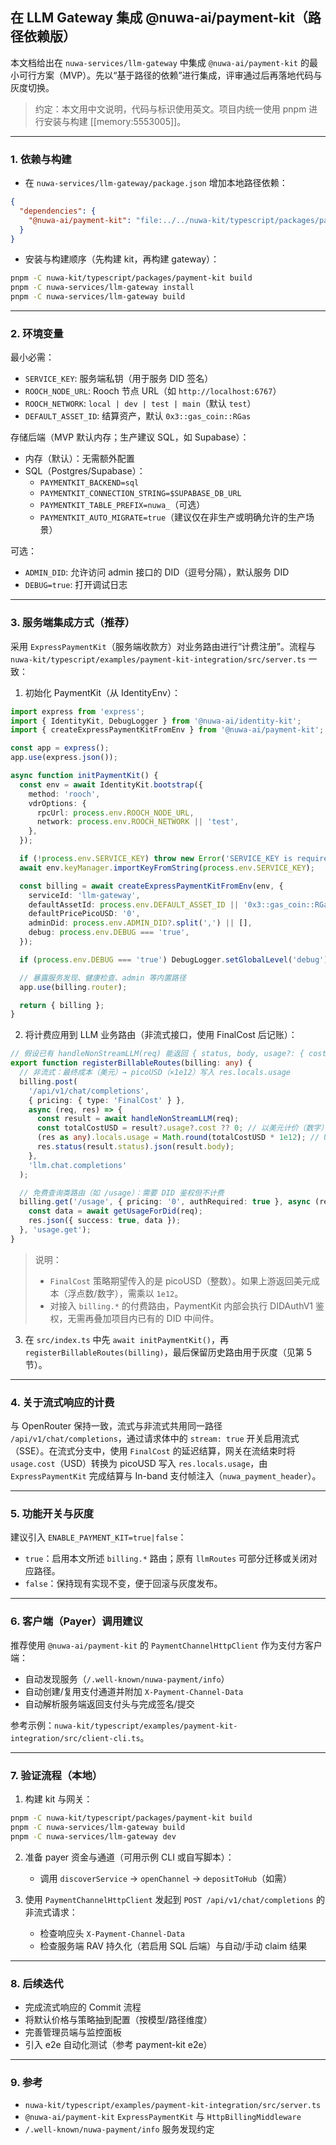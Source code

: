 ## 在 LLM Gateway 集成 @nuwa-ai/payment-kit（路径依赖版）

本文档给出在 `nuwa-services/llm-gateway` 中集成 `@nuwa-ai/payment-kit` 的最小可行方案（MVP）。先以“基于路径的依赖”进行集成，评审通过后再落地代码与灰度切换。

> 约定：本文用中文说明，代码与标识使用英文。项目内统一使用 pnpm 进行安装与构建 [[memory:5553005]]。

---

### 1. 依赖与构建

- 在 `nuwa-services/llm-gateway/package.json` 增加本地路径依赖：

```json
{
  "dependencies": {
    "@nuwa-ai/payment-kit": "file:../../nuwa-kit/typescript/packages/payment-kit"
  }
}
```

- 安装与构建顺序（先构建 kit，再构建 gateway）：

```bash
pnpm -C nuwa-kit/typescript/packages/payment-kit build
pnpm -C nuwa-services/llm-gateway install
pnpm -C nuwa-services/llm-gateway build
```

---

### 2. 环境变量

最小必需：

- `SERVICE_KEY`: 服务端私钥（用于服务 DID 签名）
- `ROOCH_NODE_URL`: Rooch 节点 URL（如 `http://localhost:6767`）
- `ROOCH_NETWORK`: `local | dev | test | main`（默认 `test`）
- `DEFAULT_ASSET_ID`: 结算资产，默认 `0x3::gas_coin::RGas`

存储后端（MVP 默认内存；生产建议 SQL，如 Supabase）：

- 内存（默认）：无需额外配置
- SQL（Postgres/Supabase）：
  - `PAYMENTKIT_BACKEND=sql`
  - `PAYMENTKIT_CONNECTION_STRING=$SUPABASE_DB_URL`
  - `PAYMENTKIT_TABLE_PREFIX=nuwa_`（可选）
  - `PAYMENTKIT_AUTO_MIGRATE=true`（建议仅在非生产或明确允许的生产场景）

可选：

- `ADMIN_DID`: 允许访问 admin 接口的 DID（逗号分隔），默认服务 DID
- `DEBUG=true`: 打开调试日志

---

### 3. 服务端集成方式（推荐）

采用 `ExpressPaymentKit`（服务端收款方）对业务路由进行“计费注册”。流程与 `nuwa-kit/typescript/examples/payment-kit-integration/src/server.ts` 一致：

1) 初始化 PaymentKit（从 IdentityEnv）：

```ts
import express from 'express';
import { IdentityKit, DebugLogger } from '@nuwa-ai/identity-kit';
import { createExpressPaymentKitFromEnv } from '@nuwa-ai/payment-kit';

const app = express();
app.use(express.json());

async function initPaymentKit() {
  const env = await IdentityKit.bootstrap({
    method: 'rooch',
    vdrOptions: {
      rpcUrl: process.env.ROOCH_NODE_URL,
      network: process.env.ROOCH_NETWORK || 'test',
    },
  });

  if (!process.env.SERVICE_KEY) throw new Error('SERVICE_KEY is required');
  await env.keyManager.importKeyFromString(process.env.SERVICE_KEY);

  const billing = await createExpressPaymentKitFromEnv(env, {
    serviceId: 'llm-gateway',
    defaultAssetId: process.env.DEFAULT_ASSET_ID || '0x3::gas_coin::RGas',
    defaultPricePicoUSD: '0',
    adminDid: process.env.ADMIN_DID?.split(',') || [],
    debug: process.env.DEBUG === 'true',
  });

  if (process.env.DEBUG === 'true') DebugLogger.setGlobalLevel('debug');

  // 暴露服务发现、健康检查、admin 等内置路径
  app.use(billing.router);

  return { billing };
}
```

2) 将计费应用到 LLM 业务路由（非流式接口，使用 FinalCost 后记账）：

```ts
// 假设已有 handleNonStreamLLM(req) 能返回 { status, body, usage?: { cost } }
export function registerBillableRoutes(billing: any) {
  // 非流式：最终成本（美元）→ picoUSD（×1e12）写入 res.locals.usage
  billing.post(
    '/api/v1/chat/completions',
    { pricing: { type: 'FinalCost' } },
    async (req, res) => {
      const result = await handleNonStreamLLM(req);
      const totalCostUSD = result?.usage?.cost ?? 0; // 以美元计价（数字）
      (res as any).locals.usage = Math.round(totalCostUSD * 1e12); // USD → picoUSD
      res.status(result.status).json(result.body);
    },
    'llm.chat.completions'
  );

  // 免费查询类路由（如 /usage）：需要 DID 鉴权但不计费
  billing.get('/usage', { pricing: '0', authRequired: true }, async (req, res) => {
    const data = await getUsageForDid(req);
    res.json({ success: true, data });
  }, 'usage.get');
}
```

> 说明：
> - `FinalCost` 策略期望传入的是 picoUSD（整数）。如果上游返回美元成本（浮点数/数字），需乘以 `1e12`。
> - 对接入 `billing.*` 的付费路由，PaymentKit 内部会执行 DIDAuthV1 鉴权，无需再叠加项目内已有的 DID 中间件。

3) 在 `src/index.ts` 中先 `await initPaymentKit()`，再 `registerBillableRoutes(billing)`，最后保留历史路由用于灰度（见第 5 节）。

---

### 4. 关于流式响应的计费

与 OpenRouter 保持一致，流式与非流式共用同一路径 `/api/v1/chat/completions`，通过请求体中的 `stream: true` 开关启用流式（SSE）。在流式分支中，使用 `FinalCost` 的延迟结算，网关在流结束时将 `usage.cost`（USD）转换为 picoUSD 写入 `res.locals.usage`，由 `ExpressPaymentKit` 完成结算与 In-band 支付帧注入（`nuwa_payment_header`）。

---

### 5. 功能开关与灰度

建议引入 `ENABLE_PAYMENT_KIT=true|false`：

- `true`：启用本文所述 `billing.*` 路由；原有 `llmRoutes` 可部分迁移或关闭对应路径。
- `false`：保持现有实现不变，便于回滚与灰度发布。

---

### 6. 客户端（Payer）调用建议

推荐使用 `@nuwa-ai/payment-kit` 的 `PaymentChannelHttpClient` 作为支付方客户端：

- 自动发现服务（`/.well-known/nuwa-payment/info`）
- 自动创建/复用支付通道并附加 `X-Payment-Channel-Data`
- 自动解析服务端返回支付头与完成签名/提交

参考示例：`nuwa-kit/typescript/examples/payment-kit-integration/src/client-cli.ts`。

---

### 7. 验证流程（本地）

1) 构建 kit 与网关：

```bash
pnpm -C nuwa-kit/typescript/packages/payment-kit build
pnpm -C nuwa-services/llm-gateway build
pnpm -C nuwa-services/llm-gateway dev
```

2) 准备 payer 资金与通道（可用示例 CLI 或自写脚本）：
   - 调用 `discoverService` → `openChannel` → `depositToHub`（如需）

3) 使用 `PaymentChannelHttpClient` 发起到 `POST /api/v1/chat/completions` 的非流式请求：
   - 检查响应头 `X-Payment-Channel-Data`
   - 检查服务端 RAV 持久化（若启用 SQL 后端）与自动/手动 claim 结果

---

### 8. 后续迭代

- 完成流式响应的 Commit 流程
- 将默认价格与策略抽到配置（按模型/路径维度）
- 完善管理员端与监控面板
- 引入 e2e 自动化测试（参考 payment-kit e2e）

---

### 9. 参考

- `nuwa-kit/typescript/examples/payment-kit-integration/src/server.ts`
- `@nuwa-ai/payment-kit` `ExpressPaymentKit` 与 `HttpBillingMiddleware`
- `/.well-known/nuwa-payment/info` 服务发现约定


